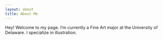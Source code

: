 ```yaml
---
layout: about
title: About Me
---
```


Hey! Welcome to my page. I’m currently a Fine Art major at the University of Delaware. I specialize in illustration.

